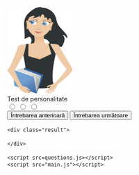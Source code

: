 <!DOCTYPE html>
<html lang="en">

<head>
    <title>Test personalitate</title>
    <link rel="preconnect" href="https://fonts.googleapis.com">
<link rel="preconnect" href="https://fonts.gstatic.com" crossorigin>
<link href="https://fonts.googleapis.com/css2?family=Rubik:wght@300&display=swap" rel="stylesheet">
    <link rel="stylesheet" href="main.css">
</head>

<body>
    <div class="quiz-container">
        <img src="student-gfd4e668d8_1280.png" width="150" height="200">
        <div class="title">Test de personalitate</div>
        <div id="question" class="question"></div>
        <label class="option">
            <input type="radio" name="option" value="1" />
            <span class="option1"></span>
        </label>
        <label class="option">
            <input type="radio" name="option" value="2" />
            <span class="option2"></span>
        </label>
        <label class="option">
            <input type="radio" name="option" value="3" />
            <span class="option3"></span>
        </label>
        <!-- Butoane-->
        <div class="controls">
            <button class="previous">Întrebarea anterioară</button>
            <button class="next">Întrebarea următoare</button>
        </div>
    </div>

    <div class="result">

    </div>

    <script src=questions.js></script>
    <script src="main.js"></script>
</body>

</html>
